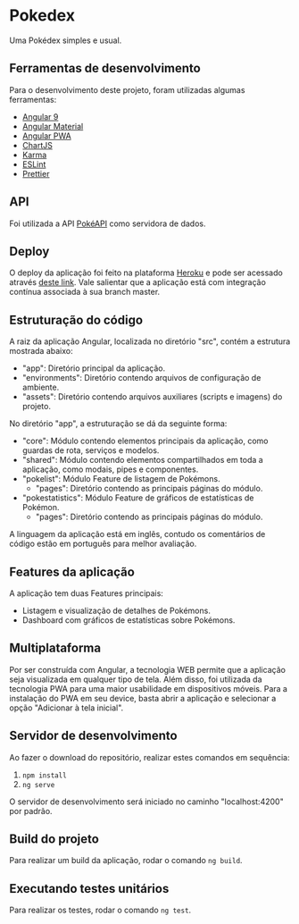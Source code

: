 # Pokedex

Uma Pokédex simples e usual.

## Ferramentas de desenvolvimento

Para o desenvolvimento deste projeto, foram utilizadas algumas ferramentas:

- [Angular 9](https://angular.io/)
- [Angular Material](https://material.angular.io/)
- [Angular PWA](https://www.npmjs.com/package/@angular/pwa)
- [ChartJS](https://www.chartjs.org/)
- [Karma](https://karma-runner.github.io)
- [ESLint](https://eslint.org/)
- [Prettier](https://prettier.io/)

## API

Foi utilizada a API [PokéAPI](https://pokeapi.co/) como servidora de dados.

## Deploy

O deploy da aplicação foi feito na plataforma [Heroku](www.heroku.com) e pode ser acessado
através [deste link](https://pokedex-teste-justa.herokuapp.com).
Vale salientar que a aplicação está com integração contínua associada à sua branch master.

## Estruturação do código

A raiz da aplicação Angular, localizada no diretório "src", contém a estrutura mostrada abaixo:

- "app": Diretório principal da aplicação.
- "environments": Diretório contendo arquivos de configuração de ambiente.
- "assets": Diretório contendo arquivos auxiliares (scripts e imagens) do projeto.

No diretório "app", a estruturação se dá da seguinte forma:

- "core": Módulo contendo elementos principais da aplicação, como guardas de rota, serviços e modelos.
- "shared": Módulo contendo elementos compartilhados em toda a aplicação, como modais, pipes e componentes.
- "pokelist": Módulo Feature de listagem de Pokémons.
  - "pages": Diretório contendo as principais páginas do módulo.
- "pokestatistics": Módulo Feature de gráficos de estatísticas de Pokémon.
  - "pages": Diretório contendo as principais páginas do módulo.

A linguagem da aplicação está em inglês, contudo os comentários de código estão em português para melhor avaliação.

## Features da aplicação

A aplicação tem duas Features principais:

- Listagem e visualização de detalhes de Pokémons.
- Dashboard com gráficos de estatísticas sobre Pokémons.

## Multiplataforma

Por ser construída com Angular, a tecnologia WEB permite que a aplicação seja visualizada em qualquer tipo de tela.
Além disso, foi utilizada da tecnologia PWA para uma maior usabilidade em dispositivos móveis.
Para a instalação do PWA em seu device, basta abrir a aplicação e selecionar a opção "Adicionar à tela inicial".

## Servidor de desenvolvimento

Ao fazer o download do repositório, realizar estes comandos em sequência:

1. `npm install`
2. `ng serve`

O servidor de desenvolvimento será iniciado no caminho "localhost:4200" por padrão.

## Build do projeto

Para realizar um build da aplicação, rodar o comando `ng build`.

## Executando testes unitários

Para realizar os testes, rodar o comando `ng test`.
